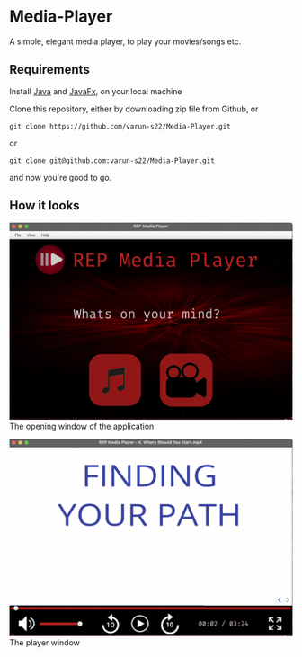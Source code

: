 # Media-Player

A simple, elegant media player, to play your movies/songs.etc.

## Requirements

Install [Java](https://openjdk.org/) and [JavaFx](https://openjfx.io/), on your local machine

Clone this repository, either by downloading zip file from Github, or 
```
git clone https://github.com/varun-s22/Media-Player.git
```
or

```
git clone git@github.com:varun-s22/Media-Player.git
```
and now you're good to go.

## How it looks

![](images/frontScreen.png)
The opening window of the application

![](images/playerScreen.png)
The player window
